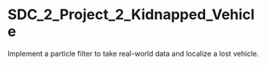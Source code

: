 # SDC_2_Project_2_Kidnapped_Vehicle
Implement a particle filter to take real-world data and localize a lost vehicle.
